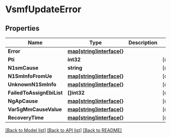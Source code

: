 # VsmfUpdateError

## Properties
Name | Type | Description | Notes
------------ | ------------- | ------------- | -------------
**Error** | [**map[string]interface{}**](object.md) |  | 
**Pti** | **int32** |  | [optional] 
**N1smCause** | **string** |  | [optional] 
**N1SmInfoFromUe** | [**map[string]interface{}**](object.md) |  | [optional] 
**UnknownN1SmInfo** | [**map[string]interface{}**](object.md) |  | [optional] 
**FailedToAssignEbiList** | **[]int32** |  | [optional] 
**NgApCause** | [**map[string]interface{}**](object.md) |  | [optional] 
**Var5gMmCauseValue** | [**map[string]interface{}**](object.md) |  | [optional] 
**RecoveryTime** | [**map[string]interface{}**](object.md) |  | [optional] 

[[Back to Model list]](../README.md#documentation-for-models) [[Back to API list]](../README.md#documentation-for-api-endpoints) [[Back to README]](../README.md)


